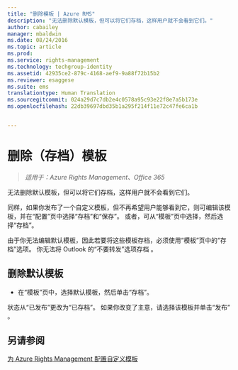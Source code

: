 ```yaml
---
title: "删除模板 | Azure RMS"
description: "无法删除默认模板，但可以将它们存档，这样用户就不会看到它们。"
author: cabailey
manager: mbaldwin
ms.date: 08/24/2016
ms.topic: article
ms.prod: 
ms.service: rights-management
ms.technology: techgroup-identity
ms.assetid: 42935ce2-879c-4168-aef9-9a88f72b15b2
ms.reviewer: esaggese
ms.suite: ems
translationtype: Human Translation
ms.sourcegitcommit: 024a29d7c7db2e4c0578a95c93e22f8e7a5b173e
ms.openlocfilehash: 22db39697dbd35b1a295f214f11e72c47fe6ca1b


---
```



# 删除（存档）模板

>*适用于：Azure Rights Management、Office 365*

无法删除默认模板，但可以将它们存档，这样用户就不会看到它们。

同样，如果你发布了一个自定义模板，但不再希望用户能够看到它，则可编辑该模板，并在“配置”页中选择“存档”和“保存”。 或者，可从“模板”页中选择，然后选择“存档”。

由于你无法编辑默认模板，因此若要将这些模板存档，必须使用“模板”页中的“存档”选项。 你无法将 Outlook 的“不要转发”选项存档  。

## 删除默认模板

-   在“模板”页中，选择默认模板，然后单击“存档”。

状态从“已发布”更改为“已存档”。 如果你改变了主意，请选择该模板并单击“发布” 。



## 另请参阅
[为 Azure Rights Management 配置自定义模板](configure-custom-templates.md)


<!--HONumber=Aug16_HO4-->


